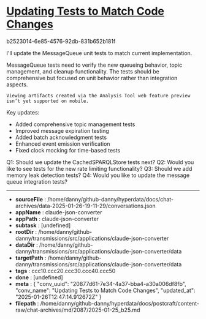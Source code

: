 # [Updating Tests to Match Code Changes](https://claude.ai/chat/20877d61-7e34-4a37-bba4-a30a006df8fb)

b2523014-6e85-4576-92db-831b652b181f

 I'll update the MessageQueue unit tests to match current implementation.

<antThinking>MessageQueue tests need to verify the new queueing behavior, topic management, and cleanup functionality. The tests should be comprehensive but focused on unit behavior rather than integration aspects.</antThinking>
```
Viewing artifacts created via the Analysis Tool web feature preview isn’t yet supported on mobile.
```



Key updates:
- Added comprehensive topic management tests
- Improved message expiration testing
- Added batch acknowledgment tests
- Enhanced event emission verification
- Fixed clock mocking for time-based tests

Q1: Should we update the CachedSPARQLStore tests next?
Q2: Would you like to see tests for the new rate limiting functionality?
Q3: Should we add memory leak detection tests?
Q4: Would you like to update the message queue integration tests?

---

* **sourceFile** : /home/danny/github-danny/hyperdata/docs/chat-archives/data-2025-01-26-19-11-29/conversations.json
* **appName** : claude-json-converter
* **appPath** : claude-json-converter
* **subtask** : [undefined]
* **rootDir** : /home/danny/github-danny/transmissions/src/applications/claude-json-converter
* **dataDir** : /home/danny/github-danny/transmissions/src/applications/claude-json-converter/data
* **targetPath** : /home/danny/github-danny/transmissions/src/applications/claude-json-converter/data
* **tags** : ccc10.ccc20.ccc30.ccc40.ccc50
* **done** : [undefined]
* **meta** : {
  "conv_uuid": "20877d61-7e34-4a37-bba4-a30a006df8fb",
  "conv_name": "Updating Tests to Match Code Changes",
  "updated_at": "2025-01-26T12:47:14.912672Z"
}
* **filepath** : /home/danny/github-danny/hyperdata/docs/postcraft/content-raw/chat-archives/md/2087/2025-01-25_b25.md